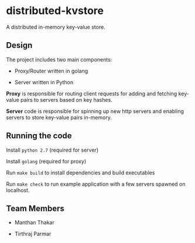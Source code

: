 # distributed-kvstore
A distributed in-memory key-value store.


## Design

The project includes two main components:

- Proxy/Router written in golang

- Server written in Python

**Proxy** is responsible for routing client requests for adding and fetching key-value pairs to servers based on key hashes.

**Server** code is responsible for spinning up new http servers and enabling servers to store key-value pairs in-memory.


## Running the code

Install `python 2.7` (required for server)

Install `golang` (required for proxy)

Run `make build` to install dependencies and build executables

Run `make check` to run example application with a few servers spawned on localhost.

## Team Members

- Manthan Thakar

- Tirthraj Parmar